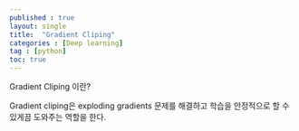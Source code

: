 ```yaml
---
published : true
layout: single
title:  "Gradient Cliping"
categories : [Deep learning]
tag : [python]
toc: true
---
```


Gradient Cliping 이란?

Gradient cliping은 exploding gradients 문제를 해결하고 학습을 안정적으로 할 수 있게끔 도와주는 역할을 한다. 

